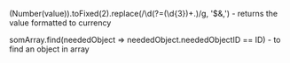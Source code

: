 (Number(value)).toFixed(2).replace(/\d(?=(\d{3})+\.)/g, '$&,')   -   returns the value formatted to currency

somArray.find(neededObject => neededObject.neededObjectID == ID)   -   to find an object in array